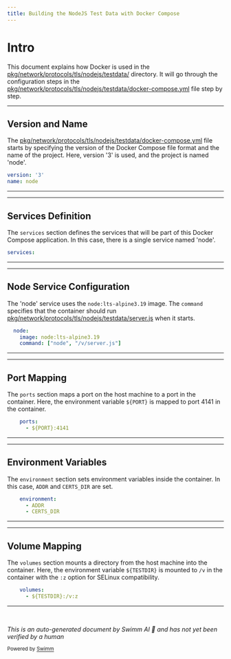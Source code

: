 ```yaml
---
title: Building the NodeJS Test Data with Docker Compose
---
```

# Intro

This document explains how Docker is used in the <SwmPath>[pkg/network/protocols/tls/nodejs/testdata/](pkg/network/protocols/tls/nodejs/testdata/)</SwmPath> directory. It will go through the configuration steps in the <SwmPath>[pkg/network/protocols/tls/nodejs/testdata/docker-compose.yml](pkg/network/protocols/tls/nodejs/testdata/docker-compose.yml)</SwmPath> file step by step.

<SwmSnippet path="/pkg/network/protocols/tls/nodejs/testdata/docker-compose.yml" line="1">

---

## Version and Name

The <SwmPath>[pkg/network/protocols/tls/nodejs/testdata/docker-compose.yml](pkg/network/protocols/tls/nodejs/testdata/docker-compose.yml)</SwmPath> file starts by specifying the version of the Docker Compose file format and the name of the project. Here, version '3' is used, and the project is named 'node'.

```yaml
version: '3'
name: node
```

---

</SwmSnippet>

<SwmSnippet path="/pkg/network/protocols/tls/nodejs/testdata/docker-compose.yml" line="3">

---

## Services Definition

The <SwmToken path="pkg/network/protocols/tls/nodejs/testdata/docker-compose.yml" pos="3:0:0" line-data="services:">`services`</SwmToken> section defines the services that will be part of this Docker Compose application. In this case, there is a single service named 'node'.

```yaml
services:
```

---

</SwmSnippet>

<SwmSnippet path="/pkg/network/protocols/tls/nodejs/testdata/docker-compose.yml" line="4">

---

## Node Service Configuration

The 'node' service uses the <SwmToken path="pkg/network/protocols/tls/nodejs/testdata/docker-compose.yml" pos="5:4:10" line-data="    image: node:lts-alpine3.19">`node:lts-alpine3.19`</SwmToken> image. The <SwmToken path="pkg/network/protocols/tls/nodejs/testdata/docker-compose.yml" pos="6:1:1" line-data="    command: [&quot;node&quot;, &quot;/v/server.js&quot;]">`command`</SwmToken> specifies that the container should run <SwmPath>[pkg/network/protocols/tls/nodejs/testdata/server.js](pkg/network/protocols/tls/nodejs/testdata/server.js)</SwmPath> when it starts.

```yaml
  node:
    image: node:lts-alpine3.19
    command: ["node", "/v/server.js"]
```

---

</SwmSnippet>

<SwmSnippet path="/pkg/network/protocols/tls/nodejs/testdata/docker-compose.yml" line="7">

---

## Port Mapping

The <SwmToken path="pkg/network/protocols/tls/nodejs/testdata/docker-compose.yml" pos="7:1:1" line-data="    ports:">`ports`</SwmToken> section maps a port on the host machine to a port in the container. Here, the environment variable <SwmToken path="pkg/network/protocols/tls/nodejs/testdata/docker-compose.yml" pos="8:3:6" line-data="      - ${PORT}:4141">`${PORT}`</SwmToken> is mapped to port 4141 in the container.

```yaml
    ports:
      - ${PORT}:4141
```

---

</SwmSnippet>

<SwmSnippet path="/pkg/network/protocols/tls/nodejs/testdata/docker-compose.yml" line="9">

---

## Environment Variables

The <SwmToken path="pkg/network/protocols/tls/nodejs/testdata/docker-compose.yml" pos="9:1:1" line-data="    environment:">`environment`</SwmToken> section sets environment variables inside the container. In this case, <SwmToken path="pkg/network/protocols/tls/nodejs/testdata/docker-compose.yml" pos="10:3:3" line-data="      - ADDR">`ADDR`</SwmToken> and <SwmToken path="pkg/network/protocols/tls/nodejs/testdata/docker-compose.yml" pos="11:3:3" line-data="      - CERTS_DIR">`CERTS_DIR`</SwmToken> are set.

```yaml
    environment:
      - ADDR
      - CERTS_DIR
```

---

</SwmSnippet>

<SwmSnippet path="/pkg/network/protocols/tls/nodejs/testdata/docker-compose.yml" line="12">

---

## Volume Mapping

The <SwmToken path="pkg/network/protocols/tls/nodejs/testdata/docker-compose.yml" pos="12:1:1" line-data="    volumes:">`volumes`</SwmToken> section mounts a directory from the host machine into the container. Here, the environment variable <SwmToken path="pkg/network/protocols/tls/nodejs/testdata/docker-compose.yml" pos="13:3:6" line-data="      - ${TESTDIR}:/v:z">`${TESTDIR}`</SwmToken> is mounted to <SwmToken path="pkg/network/protocols/tls/nodejs/testdata/docker-compose.yml" pos="6:11:12" line-data="    command: [&quot;node&quot;, &quot;/v/server.js&quot;]">`/v`</SwmToken> in the container with the <SwmToken path="pkg/network/protocols/tls/nodejs/testdata/docker-compose.yml" pos="13:9:10" line-data="      - ${TESTDIR}:/v:z">`:z`</SwmToken> option for SELinux compatibility.

```yaml
    volumes:
      - ${TESTDIR}:/v:z
```

---

</SwmSnippet>

&nbsp;

*This is an auto-generated document by Swimm AI 🌊 and has not yet been verified by a human*

<SwmMeta version="3.0.0" repo-id="Z2l0aHViJTNBJTNBZGF0YWRvZy1hZ2VudCUzQSUzQVN3aW1tLURlbW8=" repo-name="datadog-agent"><sup>Powered by [Swimm](/)</sup></SwmMeta>
